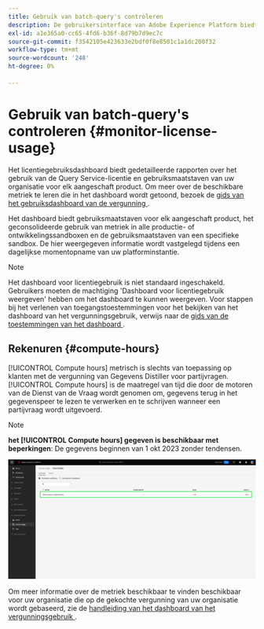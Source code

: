 ```yaml
---
title: Gebruik van batch-query's controleren
description: De gebruikersinterface van Adobe Experience Platform biedt een dashboard waarmee u belangrijke informatie kunt bekijken over het gebruik van de Data Distiller-licentie van uw organisatie.
exl-id: a1e365a0-cc65-4fd6-b36f-8d79b7d9ec7c
source-git-commit: f3542105e423633e2bdf0f8e8501c1a1dc200f32
workflow-type: tm+mt
source-wordcount: '248'
ht-degree: 0%

---
```


# Gebruik van batch-query&#39;s controleren {#monitor-license-usage}

Het licentiegebruiksdashboard biedt gedetailleerde rapporten over het gebruik van de Query Service-licentie en gebruiksmaatstaven van uw organisatie voor elk aangeschaft product. Om meer over de beschikbare metriek te leren die in het dashboard wordt getoond, bezoek de [ gids van het gebruiksdashboard van de vergunning ](../../dashboards/guides/license-usage.md#available-metrics).

Het dashboard biedt gebruiksmaatstaven voor elk aangeschaft product, het geconsolideerde gebruik van metriek in alle productie- of ontwikkelingssandboxen en de gebruiksmaatstaven van een specifieke sandbox. De hier weergegeven informatie wordt vastgelegd tijdens een dagelijkse momentopname van uw platforminstantie.

>[!NOTE]
>
>Het dashboard voor licentiegebruik is niet standaard ingeschakeld. Gebruikers moeten de machtiging &#39;Dashboard voor licentiegebruik weergeven&#39; hebben om het dashboard te kunnen weergeven. Voor stappen bij het verlenen van toegangstoestemmingen voor het bekijken van het dashboard van het vergunningsgebruik, verwijs naar de [ gids van de toestemmingen van het dashboard ](../../dashboards/permissions.md).

## Rekenuren {#compute-hours}

[!UICONTROL Compute hours] metrisch is slechts van toepassing op klanten met de vergunning van Gegevens Distiller voor partijvragen. [!UICONTROL Compute hours] is de maatregel van tijd die door de motoren van de Dienst van de Vraag wordt genomen om, gegevens terug in het gegevenspeer te lezen te verwerken en te schrijven wanneer een partijvraag wordt uitgevoerd.

>[!NOTE]
>
>**het [!UICONTROL Compute hours] gegeven is beschikbaar met beperkingen**: De gegevens beginnen van 1 okt 2023 zonder tendensen.

![ het dashboard van het vergunningsgebruik met metrische benadrukt gegevens verwerkt uren.](../images/data-distiller/compute-hours.png)

Om meer informatie over de metriek beschikbaar te vinden beschikbaar voor uw organisatie die op de gekochte vergunning van uw organisatie wordt gebaseerd, zie de [ handleiding van het dashboard van het vergunningsgebruik ](../../dashboards/guides/license-usage.md).
